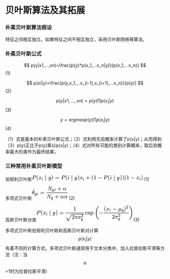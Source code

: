 # 贝叶斯算法及其拓展

### 朴素贝叶斯算法假设

特征之间相互独立。如果特征之间不相互独立，采用贝叶斯网络等算法。

### 朴素贝叶斯公式

$$ p(y|x1,...,xn)=\frac{p(y)*p(x_1,...x_n|y)}{p(x_1,...x_n)} $$\(1\)

$$ p(xi|y)=\frac{p(y,x_1,...x_{i-1},x_{i+1},...x_n)}{p(y)} $$\(2\)

$$ p(y|x1,...,xn)=p(y)\prod{p(x_i|y)} $$\(3\)

$$y=argmaxp(y)\prod{p(x_i|y)} $$\(4\)

（1）式是基本的朴素贝叶斯公式；（2）式利用先验概率计算了p\(x\|y\)；从而得到（3）p\(y\)正比于p\(y\)乘以p\(x\|y\)；（4）式对所有可能的类别计算概率，取后验概率最大的类作为最终结果。

### 三种常用朴素贝叶斯模型

伯努利贝叶斯![](/assets/import-BNB.png) \(1\)

多项式贝叶斯![](/assets/import-mNB.png) \(2\)

高斯贝叶斯分类![](/assets/import-gNB.png) \(3\)

多项式贝叶斯伯努利贝叶斯和高斯贝叶斯对计算$$p(x_i|y)$$ 有着不同的计算方式。多项式贝叶斯通常用于文本分类中，加入拉普拉斯平滑等方法（注：当 $$ \alpha$$ =1时为拉普拉斯平滑）

